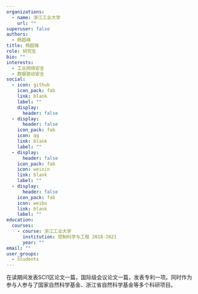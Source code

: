 ```yaml
---
organizations:
  - name: 浙江工业大学
    url: ""
superuser: false
authors:
  - 杨超峰
title: 杨超锋
role: 研究生
bio: ""
interests:
  - 工业网络安全
  - 数据驱动安全
social:
  - icon: github
    icon_pack: fab
    link: blank
    label: ""
    display:
      header: false
  - display:
      header: false
    icon_pack: fab
    icon: qq
    link: blank
    label: ""
  - display:
      header: false
    icon_pack: fab
    icon: weixin
    link: blank
    label: ""
  - display:
      header: false
    icon_pack: fab
    icon: weibo
    link: blank
    label: ""
education:
  courses:
    - course: 浙江工业大学
      institution: 控制科学与工程 2018-2021
      year: ""
email: ""
user_groups:
  - Students
---
```

在读期间发表SCI1区论文一篇，国际级会议论文一篇，发表专利一项。同时作为参与人参与了国家自然科学基金、浙江省自然科学基金等多个科研项目。